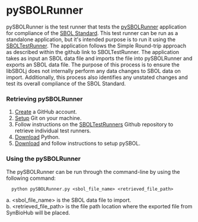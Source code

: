 # pySBOLRunner

pySBOLRunner is the test runner that tests the [pySBOLRunner](https://github.com/SynBioDex/pySBOL/releases) application for compliance of the [SBOL Standard](http://sbolstandard.org/). This test runner can be run as a standalone application, but it's intended purpose is to run it using the [SBOLTestRunner](https://github.com/mehersam/SBOLTestRunner). The application follows the Simple Round-trip approach as described within the github link to SBOLTestRunner. The application takes as input an SBOL data file and imports the file into pySBOLRunner and exports an SBOL data file. The purpose of this process is to ensure the libSBOLj does not internally perform any data changes to SBOL data on import. Additionally, this process also identifies any unstated changes and test its overall compliance of the SBOL Standard.  

### Retrieving pySBOLRunner

1. [Create](https://github.com/) a GitHub account.
2. [Setup](https://help.github.com/articles/set-up-git) Git on your machine.
3. Follow instructions on the [SBOLTestRunners](https://github.com/mehersam/SBOLTestRunners) Github repository to retrieve individual test runners.
4. [Download](https://www.python.org/downloads/) Python.
5. [Download](https://github.com/SynBioDex/pySBOL) and follow instructions to setup pySBOL.

### Using the pySBOLRunner

The pySBOLRunner can be run through the command-line by using the following command: 

```
  python pySBOLRunner.py <sbol_file_name> <retrieved_file_path> 
```

a. <sbol_file_name> is the SBOL data file to import. <br />
b. <retrieved_file_path> is the file path location where the exported file from SynBioHub will be placed. <br />
